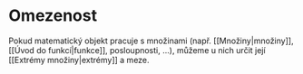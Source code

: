 # Omezenost
Pokud matematický objekt pracuje s množinami (např. [[Množiny|množiny]], [[Úvod do funkcí|funkce]], posloupnosti, ...), můžeme u nich určit její [[Extrémy množiny|extrémy]] a meze.